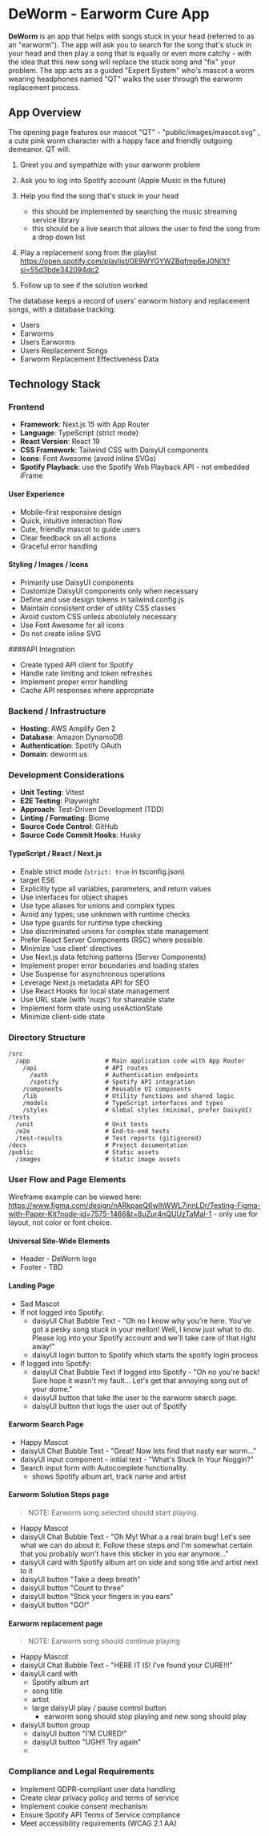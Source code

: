 # DeWorm - Earworm Cure App

**DeWorm** is an app that helps with songs stuck in your head (referred to as an "earworm"). The app will ask you to search for the song that's stuck in your head and then play a song that is equally or even more catchy - with the idea that this new song will replace the stuck song and "fix" your problem. The app acts as a guided "Expert System" who's mascot a worm wearing headphones named "QT" walks the user through the earworm replacement process.

## App Overview

The opening page features our mascot "QT" - "public/images/mascot.svg" , a cute pink worm character with a happy face and friendly outgoing demeanor. QT will:

1. Greet you and sympathize with your earworm problem
2. Ask you to log into Spotify account (Apple Music in the future)
3. Help you find the song that's stuck in your head

   - this should be implemented by searching the music streaming service library
   - this should be a live search that allows the user to find the song from a drop down list

4. Play a replacement song from the playlist https://open.spotify.com/playlist/0E9WYGYWZBqfmp6eJ0Nl1t?si=55d3bde342094dc2
5. Follow up to see if the solution worked

The database keeps a record of users' earworm history and replacement songs, with a database tracking:

- Users
- Earworms
- Users Earworms
- Users Replacement Songs
- Earworm Replacement Effectiveness Data

## Technology Stack

### Frontend

- **Framework**: Next.js 15 with App Router
- **Language**: TypeScript (strict mode)
- **React Version**: React 19
- **CSS Framework**: Tailwind CSS with DaisyUI components
- **Icons**: Font Awesome (avoid inline SVGs)
- **Spotify Playback**: use the Spotify Web Playback API - not embedded iFrame

#### User Experience

- Mobile-first responsive design
- Quick, intuitive interaction flow
- Cute, friendly mascot to guide users
- Clear feedback on all actions
- Graceful error handling

#### Styling / Images / Icons

- Primarily use DaisyUI components
- Customize DaisyUI components only when necessary
- Define and use design tokens in tailwind.config.js
- Maintain consistent order of utility CSS classes
- Avoid custom CSS unless absolutely necessary
- Use Font Awesome for all icons
- Do not create inline SVG

####API Integration

- Create typed API client for Spotify
- Handle rate limiting and token refreshes
- Implement proper error handling
- Cache API responses where appropriate

### Backend / Infrastructure

- **Hosting**: AWS Amplify Gen 2
- **Database**: Amazon DynamoDB
- **Authentication**: Spotify OAuth
- **Domain**: deworm.us

### Development Considerations

- **Unit Testing**: Vitest
- **E2E Testing**: Playwright
- **Approach**: Test-Driven Development (TDD)
- **Linting / Formating**: Biome
- **Source Code Control**: GitHub
- **Source Code Commit Hooks**: Husky

#### TypeScript / React / Next.js

- Enable strict mode (`strict: true` in tsconfig.json)
- target ES6
- Explicitly type all variables, parameters, and return values
- Use interfaces for object shapes
- Use type aliases for unions and complex types
- Avoid any types; use unknown with runtime checks
- Use type guards for runtime type checking
- Use discriminated unions for complex state management
- Prefer React Server Components (RSC) where possible
- Minimize 'use client' directives
- Use Next.js data fetching patterns (Server Components)
- Implement proper error boundaries and loading states
- Use Suspense for asynchronous operations
- Leverage Next.js metadata API for SEO
- Use React Hooks for local state management
- Use URL state (with 'nuqs') for shareable state
- Implement form state using useActionState
- Minimize client-side state

### Directory Structure

```
/src
  /app                     # Main application code with App Router
    /api                   # API routes
      /auth                # Authentication endpoints
      /spotify             # Spotify API integration
    /components            # Reusable UI components
    /lib                   # Utility functions and shared logic
    /models                # TypeScript interfaces and types
    /styles                # Global styles (minimal, prefer DaisyUI)
/tests
  /unit                    # Unit tests
  /e2e                     # End-to-end tests
  /test-results            # Test reports (gitignored)
/docs                      # Project documentation
/public                    # Static assets
  /images                  # Static image assets
```

### User Flow and Page Elements

Wireframe example can be viewed here: https://www.figma.com/design/nARkpaeQ6wIhWWL7innLDr/Testing-Figma-with-Paper-Kit?node-id=7575-1466&t=8uZur4nQUUzTaMaI-1 - only use for layout, not color or font choice.

#### Universal Site-Wide Elements

- Header - DeWorm logo
- Footer - TBD

#### Landing Page

- Sad Mascot
- If not logged into Spotify:
  - daisyUI Chat Bubble Text - "Oh no I know why you're here. You've got a pesky song stuck in your mellon! Well, I know just what to do. Please log into your Spotify account and we'll take care of that right away!"
  - daisyUI login button to Spotify which starts the spotify login process
- If logged into Spotify:
  - daisyUI Chat Bubble Text if logged into Spotify - "Oh no you're back! Sure hope it wasn't my fault... Let's get that annoying song out of your dome."
  - daisyUI button that take the user to the earworm search page.
  - daisyUI button that logs the user out of Spotify

#### Earworm Search Page

- Happy Mascot
- daisyUI Chat Bubble Text - "Great! Now lets find that nasty ear worm..."
- daisyUI input component - initial text - "What's Stuck In Your Noggin?"
- Search input form with Autocomplete functionality.
  - shows Spotify album art, track name and artist

#### Earworm Solution Steps page

> NOTE: Earworm song selected should start playing.

- Happy Mascot
- daisyUI Chat Bubble Text - "Oh My! What a a real brain bug! Let's see what we can do about it. Follow these steps and I'm somewhat certain that you probably won't have this sticker in you ear anymore..."
- daisyUI card with Spotify album art on side and song title and artist next to it
- daisyUI button "Take a deep breath"
- daisyUI button "Count to three"
- daisyUI button "Stick your fingers in you ears"
- daisyUI button "GO!"

#### Earworm replacement page

> NOTE: Earworm song should continue playing

- Happy Mascot
- daisyUI Chat Bubble Text - "HERE IT IS! I’ve found your CURE!!!"
- daisyUI card with
  - Spotify album art
  - song title
  - artist
  - large daisyUI play / pause control button
    - earworm song should stop playing and new song should play
- daisyUI button group
  - daisyUI button "I'M CURED!"
  - daisyUI button "UGH!! Try again"
  -

### Compliance and Legal Requirements

- Implement GDPR-compliant user data handling
- Create clear privacy policy and terms of service
- Implement cookie consent mechanism
- Ensure Spotify API Terms of Service compliance
- Meet accessibility requirements (WCAG 2.1 AA)
